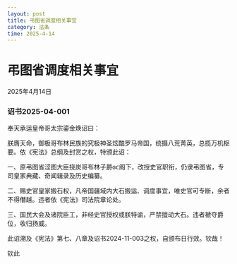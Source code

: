 ```yaml
--- 
layout: post
title: 弔图省调度相关事宜
category: 法条
time: 2025-4-14
---
```


# 弔图省调度相关事宜

2025年4月14日

### 诏书2025-04-001

奉天承运皇帝哥太宗鎏金焕诏曰：  

朕膺天命，御极哥布林民族的究极神圣炫酷罗马帝国，统摄八荒菁英，总揽万机枢要。依《宪法》总纲及封赏之权，特颁此诏：  

一、原弔图省涩图大臣挠炭哥布林子爵ɢᴄ阁下，改授史官职衔，仍隶弔图省，专司皇家典藏、奇闻辑录及历史编纂。  

二、赐史官皇家搬石权，凡帝国疆域内大石搬运、调度事宜，唯史官可专断，余者不得僭越。违者依《宪法》司法院章论处。  

三、国民大会及诸院臣工，非经史官授权或朕特谕，严禁擅动大石。违者褫夺爵位，收归扬威。  

此诏溯及《宪法》第七、八章及诏书2024-11-003之权，自颁布日行效。钦哉！  

钦此